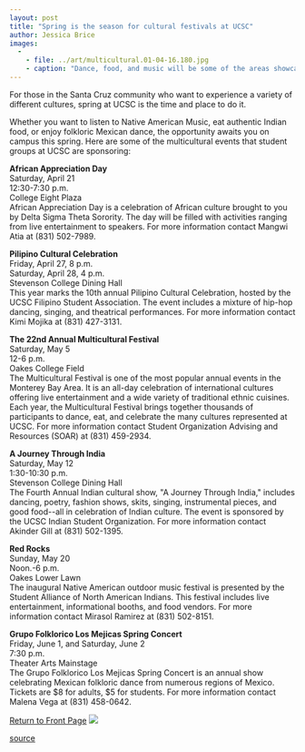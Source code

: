 ```yaml
---
layout: post
title: "Spring is the season for cultural festivals at UCSC"
author: Jessica Brice
images:
  -
    - file: ../art/multicultural.01-04-16.180.jpg
    - caption: "Dance, food, and music will be some of the areas showcased at UCSC's spring festivals."
---
```


For those in the Santa Cruz community who want to experience a variety of different cultures, spring at UCSC is the time and place to do it.  
  

Whether you want to listen to Native American Music, eat authentic Indian food, or enjoy folkloric Mexican dance, the opportunity awaits you on campus this spring. Here are some of the multicultural events that student groups at UCSC are sponsoring:   
  
**African Appreciation Day**  
Saturday, April 21  
12:30-7:30 p.m.  
College Eight Plaza   
African Appreciation Day is a celebration of African culture brought to you by Delta Sigma Theta Sorority. The day will be filled with activities ranging from live entertainment to speakers. For more information contact Mangwi Atia at (831) 502-7989.  
  
**Pilipino Cultural Celebration**  
Friday, April 27, 8 p.m.  
Saturday, April 28, 4 p.m.  
Stevenson College Dining Hall  
This year marks the 10th annual Pilipino Cultural Celebration, hosted by the UCSC Filipino Student Association. The event includes a mixture of hip-hop dancing, singing, and theatrical performances. For more information contact Kimi Mojika at (831) 427-3131.  
  
**The 22nd Annual Multicultural Festival**  
Saturday, May 5  
12-6 p.m.  
Oakes College Field  
The Multicultural Festival is one of the most popular annual events in the Monterey Bay Area. It is an all-day celebration of international cultures offering live entertainment and a wide variety of traditional ethnic cuisines. Each year, the Multicultural Festival brings together thousands of participants to dance, eat, and celebrate the many cultures represented at UCSC. For more information contact Student Organization Advising and Resources (SOAR) at (831) 459-2934.

**A Journey Through India**  
Saturday, May 12  
1:30-10:30 p.m.  
Stevenson College Dining Hall  
The Fourth Annual Indian cultural show, "A Journey Through India," includes dancing, poetry, fashion shows, skits, singing, instrumental pieces, and good food--all in celebration of Indian culture. The event is sponsored by the UCSC Indian Student Organization. For more information contact Akinder Gill at (831) 502-1395.  
  
**Red Rocks**  
Sunday, May 20  
Noon.-6 p.m.  
Oakes Lower Lawn  
The inaugural Native American outdoor music festival is presented by the Student Alliance of North American Indians. This festival includes live entertainment, informational booths, and food vendors. For more information contact Mirasol Ramirez at (831) 502-8151.  
  
**Grupo Folklorico Los Mejicas Spring Concert**  
Friday, June 1, and Saturday, June 2  
7:30 p.m.  
Theater Arts Mainstage  
The Grupo Folklorico Los Mejicas Spring Concert is an annual show celebrating Mexican folkloric dance from numerous regions of Mexico. Tickets are $8 for adults, $5 for students. For more information contact Malena Vega at (831) 458-0642.

  
[Return to Front Page][1] ![ ][2]

[1]: ../../index.html
[2]: ../../images/trans.gif

[source](http://www1.ucsc.edu/currents/00-01/04-16/festivals.html "Permalink to festivals")
